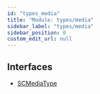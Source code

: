 ```yaml
---
id: "types_media"
title: "Module: types/media"
sidebar_label: "types/media"
sidebar_position: 0
custom_edit_url: null
---
```


## Interfaces

- [SCMediaType](../interfaces/types_media.SCMediaType)
